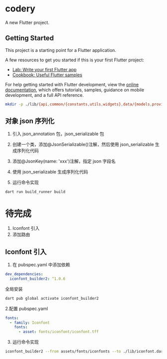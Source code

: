 # codery

A new Flutter project.

## Getting Started

This project is a starting point for a Flutter application.

A few resources to get you started if this is your first Flutter project:

- [Lab: Write your first Flutter app](https://docs.flutter.dev/get-started/codelab)
- [Cookbook: Useful Flutter samples](https://docs.flutter.dev/cookbook)

For help getting started with Flutter development, view the
[online documentation](https://docs.flutter.dev/), which offers tutorials,
samples, guidance on mobile development, and a full API reference.

```bash
mkdir -p ./lib/{api,common/{constants,utils,widgets},data/{models,providers,repositories},routes,screens/{home,details},services}
```

## 对象 json 序列化

1. 引入 json_annotation 包，json_serializable 包

2. 创建一个类，添加@JsonSerializable()注解，然后使用 json_serializable 生成序列化代码
3. 添加@JsonKey(name: 'xxx')注解，指定 json 字段名
4. 使用 json_serializable 生成序列化代码
5. 运行命令实现

```bash
dart run build_runner build
```

# 待完成

1. Iconfont 引入
2. 添加路由

## Iconfont 引入

1. 在 pubspec.yaml 中添加依赖

```yaml
dev_dependencies:
  iconfont_builder2: ^1.0.6
```

全局安装

```bash
dart pub global activate iconfont_builder2
```

2.配置 pubspec.yaml

```yaml
fonts:
  - family: Iconfont
    fonts:
      - asset: fonts/iconfont/iconfont.tff
```

3. 运行命令实现

```bash
iconfont_builder2 --from assets/fonts/iconfonts --to ./lib/iconfont.dart
```
